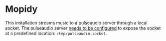 # Mopidy

This installation streams music to a pulseaudio server through a local socket.
The pulseaudio server [needs to be
configured](https://wiki.archlinux.org/title/PulseAudio/Examples#Allowing_multiple_users_to_share_a_PulseAudio_daemon)
to expose the socket at a predefined location: `/tmp/pulseaudio.socket`.
